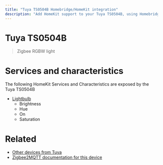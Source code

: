 ```yaml
---
title: "Tuya TS0504B Homebridge/HomeKit integration"
description: "Add HomeKit support to your Tuya TS0504B, using Homebridge, Zigbee2MQTT and homebridge-z2m."
---
```

<!---
This file has been GENERATED using src/docgen/docgen.ts
DO NOT EDIT THIS FILE MANUALLY!
-->
# Tuya TS0504B
> Zigbee RGBW light


# Services and characteristics
The following HomeKit Services and Characteristics are exposed by
the Tuya TS0504B

* [Lightbulb](../../light.md)
  * Brightness
  * Hue
  * On
  * Saturation


# Related
* [Other devices from Tuya](../index.md#tuya)
* [Zigbee2MQTT documentation for this device](https://www.zigbee2mqtt.io/devices/TS0504B.html)